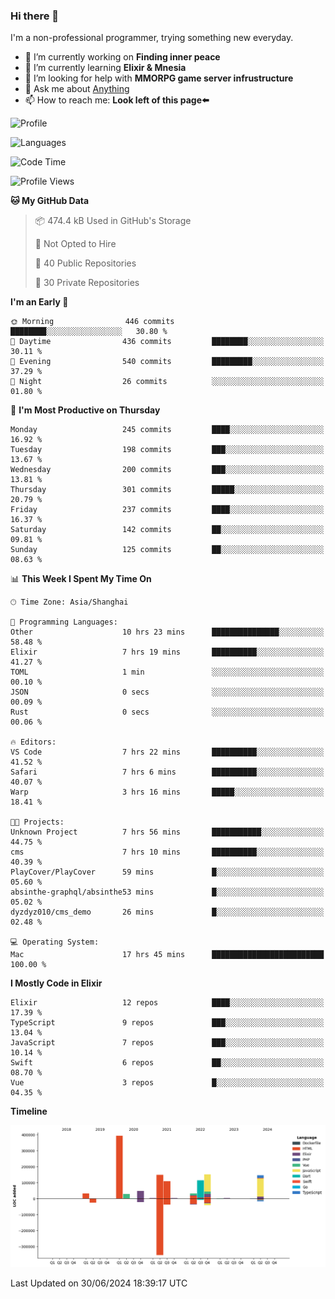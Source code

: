 ### Hi there 👋

I'm a non-professional programmer, trying something new everyday.

<!--
**dyzdyz010/dyzdyz010** is a ✨ _special_ ✨ repository because its `README.md` (this file) appears on your GitHub profile.
-->

- 🔭 I’m currently working on **Finding inner peace**
- 🌱 I’m currently learning **Elixir & Mnesia**
- 🤔 I’m looking for help with **MMORPG game server infrustructure**
- 💬 Ask me about [Anything](https://github.com/dyzdyz010/dyzdyz010/issues)
- 📫 How to reach me: **Look left of this page⬅️**

<!-- - 👯 I’m looking to collaborate on
- 😄 Pronouns: ...
- ⚡ Fun fact: ...
 -->
 
![Profile](https://github-readme-stats.vercel.app/api?username=dyzdyz010&count_private=true&show_icons=true&theme=dracula)

![Languages](https://github-readme-stats.vercel.app/api/top-langs/?username=dyzdyz010&layout=compact&theme=dracula)

<!--START_SECTION:waka-->
![Code Time](http://img.shields.io/badge/Code%20Time-1%2C645%20hrs%2017%20mins-blue)

![Profile Views](http://img.shields.io/badge/Profile%20Views-4-blue)

**🐱 My GitHub Data** 

> 📦 474.4 kB Used in GitHub's Storage 
 > 
> 🚫 Not Opted to Hire
 > 
> 📜 40 Public Repositories 
 > 
> 🔑 30 Private Repositories 
 > 
**I'm an Early 🐤** 

```text
🌞 Morning                446 commits         ████████░░░░░░░░░░░░░░░░░   30.80 % 
🌆 Daytime                436 commits         ████████░░░░░░░░░░░░░░░░░   30.11 % 
🌃 Evening                540 commits         █████████░░░░░░░░░░░░░░░░   37.29 % 
🌙 Night                  26 commits          ░░░░░░░░░░░░░░░░░░░░░░░░░   01.80 % 
```
📅 **I'm Most Productive on Thursday** 

```text
Monday                   245 commits         ████░░░░░░░░░░░░░░░░░░░░░   16.92 % 
Tuesday                  198 commits         ███░░░░░░░░░░░░░░░░░░░░░░   13.67 % 
Wednesday                200 commits         ███░░░░░░░░░░░░░░░░░░░░░░   13.81 % 
Thursday                 301 commits         █████░░░░░░░░░░░░░░░░░░░░   20.79 % 
Friday                   237 commits         ████░░░░░░░░░░░░░░░░░░░░░   16.37 % 
Saturday                 142 commits         ██░░░░░░░░░░░░░░░░░░░░░░░   09.81 % 
Sunday                   125 commits         ██░░░░░░░░░░░░░░░░░░░░░░░   08.63 % 
```


📊 **This Week I Spent My Time On** 

```text
🕑︎ Time Zone: Asia/Shanghai

💬 Programming Languages: 
Other                    10 hrs 23 mins      ███████████████░░░░░░░░░░   58.48 % 
Elixir                   7 hrs 19 mins       ██████████░░░░░░░░░░░░░░░   41.27 % 
TOML                     1 min               ░░░░░░░░░░░░░░░░░░░░░░░░░   00.10 % 
JSON                     0 secs              ░░░░░░░░░░░░░░░░░░░░░░░░░   00.09 % 
Rust                     0 secs              ░░░░░░░░░░░░░░░░░░░░░░░░░   00.06 % 

🔥 Editors: 
VS Code                  7 hrs 22 mins       ██████████░░░░░░░░░░░░░░░   41.52 % 
Safari                   7 hrs 6 mins        ██████████░░░░░░░░░░░░░░░   40.07 % 
Warp                     3 hrs 16 mins       █████░░░░░░░░░░░░░░░░░░░░   18.41 % 

🐱‍💻 Projects: 
Unknown Project          7 hrs 56 mins       ███████████░░░░░░░░░░░░░░   44.75 % 
cms                      7 hrs 10 mins       ██████████░░░░░░░░░░░░░░░   40.39 % 
PlayCover/PlayCover      59 mins             █░░░░░░░░░░░░░░░░░░░░░░░░   05.60 % 
absinthe-graphql/absinthe53 mins             █░░░░░░░░░░░░░░░░░░░░░░░░   05.02 % 
dyzdyz010/cms_demo       26 mins             █░░░░░░░░░░░░░░░░░░░░░░░░   02.48 % 

💻 Operating System: 
Mac                      17 hrs 45 mins      █████████████████████████   100.00 % 
```

**I Mostly Code in Elixir** 

```text
Elixir                   12 repos            ████░░░░░░░░░░░░░░░░░░░░░   17.39 % 
TypeScript               9 repos             ███░░░░░░░░░░░░░░░░░░░░░░   13.04 % 
JavaScript               7 repos             ███░░░░░░░░░░░░░░░░░░░░░░   10.14 % 
Swift                    6 repos             ██░░░░░░░░░░░░░░░░░░░░░░░   08.70 % 
Vue                      3 repos             █░░░░░░░░░░░░░░░░░░░░░░░░   04.35 % 
```



**Timeline**

![Lines of Code chart](https://raw.githubusercontent.com/dyzdyz010/dyzdyz010/master/assets/bar_graph.png)


 Last Updated on 30/06/2024 18:39:17 UTC
<!--END_SECTION:waka-->
